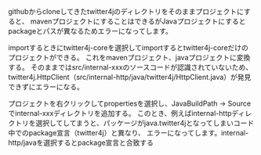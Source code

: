 githubからcloneしてきたtwitter4jのディレクトリをそのままプロジェクトにすると、
mavenプロジェクトにすることはできるがJavaプロジェクトにするとpackageとパスが異なるためエラーになってします。

importするときにtwitter4j-coreを選択してimportするとtwitter4j-coreだけのプロジェクトができる。
これをmavenプロジェクト、javaプロジェクトに変換する。
そのままではsrc/internal-xxxのソースコードが認識されていないため、twitter4j.HttpClient（src/internal-http/java/twitter4j/HttpClient.java）が発見できずにエラーになる。

プロジェクトを右クリックしてpropertiesを選択し、JavaBuildPath -> Source でinternal-xxxディレクトリを追加する。
このとき、例えばinternal-httpディレクトリを選択してしてまうと、パッケージがjava.twitter4jとなってしまいコード中でのpackage宣言（twitter4j）と異なり、
エラーになってします。internal-http/javaを選択するとpackage宣言と合致する